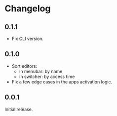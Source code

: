 #  Changelog

## 0.1.1
- Fix CLI version.

## 0.1.0
- Sort editors:
    - in menubar: by name
    - in switcher: by access time
- Fix a few edge cases in the apps activation logic.

## 0.0.1
Initial release.

